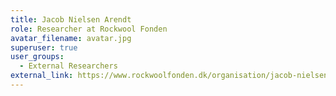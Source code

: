```yaml
---
title: Jacob Nielsen Arendt
role: Researcher at Rockwool Fonden
avatar_filename: avatar.jpg
superuser: true
user_groups:
  - External Researchers
external_link: https://www.rockwoolfonden.dk/organisation/jacob-nielsen-arendt/
---
```



